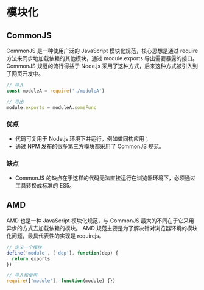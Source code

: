 # 模块化

## CommonJS

CommonJS 是一种使用广泛的 JavaScript 模块化规范，核心思想是通过 require 方法来同步地加载依赖的其他模块，通过 module.exports 导出需要暴露的接口。 CommonJS 规范的流行得益于 Node.js 采用了这种方式，后来这种方式被引入到了网页开发中。

```js
// 导入
const moduleA = require('./moduleA')

// 导出
module.exports = moduleA.someFunc
```

### 优点

- 代码可复用于 Node.js 环境下并运行，例如做同构应用；
- 通过 NPM 发布的很多第三方模块都采用了 CommonJS 规范。

### 缺点

- CommonJS 的缺点在于这样的代码无法直接运行在浏览器环境下，必须通过工具转换成标准的 ES5。

## AMD

AMD 也是一种 JavaScript 模块化规范，与 CommonJS 最大的不同在于它采用异步的方式去加载依赖的模块。 AMD 规范主要是为了解决针对浏览器环境的模块化问题，最具代表性的实现是 requirejs。

```js
// 定义一个模块
define('module', ['dep'], function(dep) {
  return exports
})

// 导入和使用
require(['module'], function(module) {})
```
